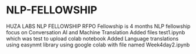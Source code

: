 # NLP-FELLOWSHIP
HUZA LABS NLP FELLOWSHIP RFPO
Fellowship is 4 months NLP fellowship
focus on Conversation AI and Machine Translation
Added files test1.ipynb which was test to upload colab notebook
Added Language translations using easynmt library using google colab with file named Week4day2.ipynb

